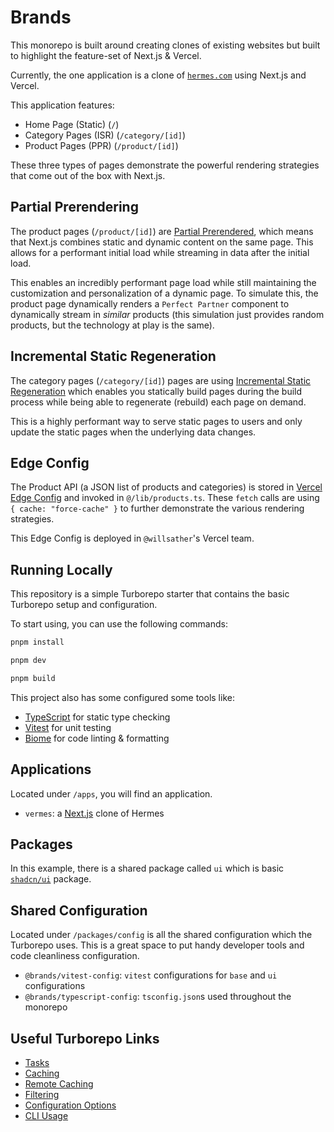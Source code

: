 # Brands

This monorepo is built around creating clones of existing websites but built to highlight the feature-set of Next.js & 
Vercel.

Currently, the one application is a clone of [`hermes.com`](https://www.hermes.com/us/en/) using Next.js and Vercel.

This application features:

* Home Page (Static) (`/`)
* Category Pages (ISR) (`/category/[id]`)
* Product Pages (PPR) (`/product/[id]`)

These three types of pages demonstrate the powerful rendering strategies that come out of the box with Next.js.

## Partial Prerendering

The product pages (`/product/[id]`) are 
[Partial Prerendered](https://nextjs.org/docs/app/getting-started/partial-prerendering#enabling-partial-prerendering), 
which means that Next.js combines static and dynamic content on the same page. This allows for a performant initial 
load while streaming in data after the initial load.  

This enables an incredibly performant page load while still maintaining the customization and personalization of a 
dynamic page.  To simulate this, the product page dynamically renders a `Perfect Partner` component to dynamically
stream in _similar_ products (this simulation just provides random products, but the technology at play is the same). 

## Incremental Static Regeneration

The category pages (`/category/[id]`) pages are using 
[Incremental Static Regeneration](https://nextjs.org/docs/app/building-your-application/data-fetching/incremental-static-regeneration)
which enables you statically build pages during the build process while being able to regenerate (rebuild) each page on demand.  

This is a highly performant way to serve static pages to users and only update the static pages when the underlying
data changes.

## Edge Config

The Product API (a JSON list of products and categories) is stored
in [Vercel Edge Config](https://vercel.com/docs/edge-config) and invoked in `@/lib/products.ts`.  These `fetch` calls
are using `{ cache: "force-cache" }` to further demonstrate the various rendering strategies.  

This Edge Config is deployed in `@willsather`'s Vercel team. 

## Running Locally

This repository is a simple Turborepo starter that contains the basic Turborepo setup and configuration.

To start using, you can use the following commands:

```zsh
pnpm install

pnpm dev

pnpm build
```

This project also has some configured some tools like:

- [TypeScript](https://www.typescriptlang.org/) for static type checking
- [Vitest](https://vitest.dev/) for unit testing
- [Biome](https://biomejs.dev/) for code linting & formatting

## Applications

Located under `/apps`, you will find an application.

- `vermes`: a [Next.js](https://nextjs.org/) clone of Hermes

## Packages

In this example, there is a shared package called `ui` which is basic [`shadcn/ui`](https://ui.shadcn.com/) package.

## Shared Configuration

Located under `/packages/config` is all the shared configuration which the Turborepo uses. This is a great space to put
handy developer tools and code cleanliness configuration.

- `@brands/vitest-config`: `vitest` configurations for `base` and `ui` configurations
- `@brands/typescript-config`: `tsconfig.json`s used throughout the monorepo

## Useful Turborepo Links

- [Tasks](https://turbo.build/repo/docs/core-concepts/monorepos/running-tasks)
- [Caching](https://turbo.build/repo/docs/core-concepts/caching)
- [Remote Caching](https://turbo.build/repo/docs/core-concepts/remote-caching)
- [Filtering](https://turbo.build/repo/docs/core-concepts/monorepos/filtering)
- [Configuration Options](https://turbo.build/repo/docs/reference/configuration)
- [CLI Usage](https://turbo.build/repo/docs/reference/command-line-reference)
